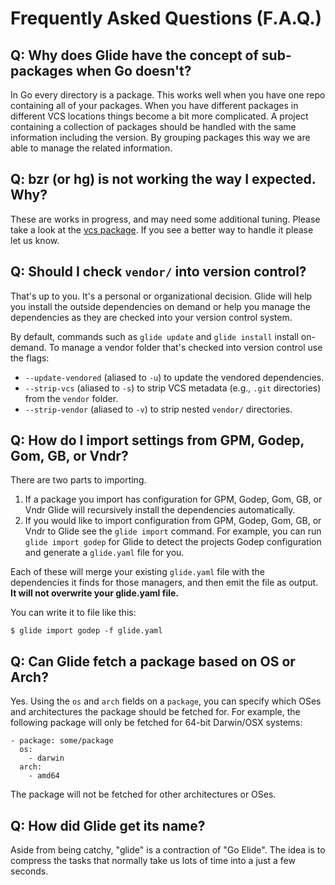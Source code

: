 # Frequently Asked Questions (F.A.Q.)

## Q: Why does Glide have the concept of sub-packages when Go doesn't?

In Go every directory is a package. This works well when you have one repo containing all of your packages. When you have different packages in different VCS locations things become a bit more complicated. A project containing a collection of packages should be handled with the same information including the version. By grouping packages this way we are able to manage the related information.

## Q: bzr (or hg) is not working the way I expected. Why?

These are works in progress, and may need some additional tuning. Please take a look at the [vcs package](https://github.com/masterminds/vcs). If you see a better way to handle it please let us know.

## Q: Should I check `vendor/` into version control?

That's up to you. It's a personal or organizational decision. Glide will help you install the outside dependencies on demand or help you manage the dependencies as they are checked into your version control system.

By default, commands such as `glide update` and `glide install` install on-demand. To manage a vendor folder that's checked into version control use the flags:

* `--update-vendored` (aliased to `-u`) to update the vendored dependencies.
* `--strip-vcs` (aliased to `-s`) to strip VCS metadata (e.g., `.git` directories) from the `vendor` folder.
* `--strip-vendor` (aliased to `-v`) to strip nested `vendor/` directories.

## Q: How do I import settings from GPM, Godep, Gom, GB, or Vndr?

There are two parts to importing.

1. If a package you import has configuration for GPM, Godep, Gom, GB, or Vndr Glide will recursively install the dependencies automatically.
2. If you would like to import configuration from GPM, Godep, Gom, GB, or Vndr to Glide see the `glide import` command. For example, you can run `glide import godep` for Glide to detect the projects Godep configuration and generate a `glide.yaml` file for you.

Each of these will merge your existing `glide.yaml` file with the
dependencies it finds for those managers, and then emit the file as
output. **It will not overwrite your glide.yaml file.**

You can write it to file like this:

    $ glide import godep -f glide.yaml


## Q: Can Glide fetch a package based on OS or Arch?

Yes. Using the `os` and `arch` fields on a `package`, you can specify
which OSes and architectures the package should be fetched for. For
example, the following package will only be fetched for 64-bit
Darwin/OSX systems:

    - package: some/package
      os:
        - darwin
      arch:
        - amd64

The package will not be fetched for other architectures or OSes.

## Q: How did Glide get its name?

Aside from being catchy, "glide" is a contraction of "Go Elide". The
idea is to compress the tasks that normally take us lots of time into a
just a few seconds.
